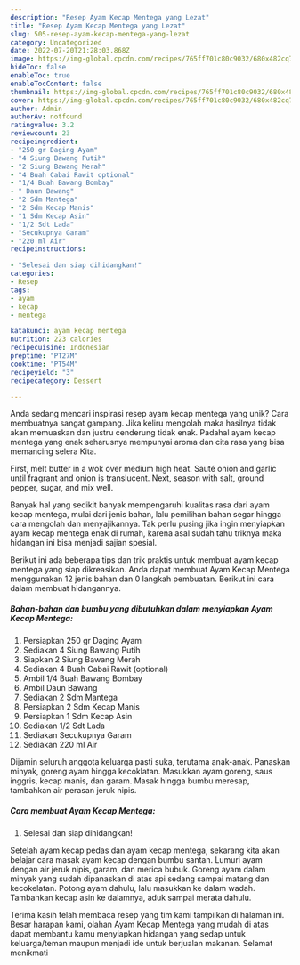 ```yaml
---
description: "Resep Ayam Kecap Mentega yang Lezat"
title: "Resep Ayam Kecap Mentega yang Lezat"
slug: 505-resep-ayam-kecap-mentega-yang-lezat
category: Uncategorized
date: 2022-07-20T21:28:03.868Z
image: https://img-global.cpcdn.com/recipes/765ff701c80c9032/680x482cq70/ayam-kecap-mentega-foto-resep-utama.jpg
hideToc: false
enableToc: true
enableTocContent: false
thumbnail: https://img-global.cpcdn.com/recipes/765ff701c80c9032/680x482cq70/ayam-kecap-mentega-foto-resep-utama.jpg
cover: https://img-global.cpcdn.com/recipes/765ff701c80c9032/680x482cq70/ayam-kecap-mentega-foto-resep-utama.jpg
author: Admin
authorAv: notfound
ratingvalue: 3.2
reviewcount: 23
recipeingredient:
- "250 gr Daging Ayam"
- "4 Siung Bawang Putih"
- "2 Siung Bawang Merah"
- "4 Buah Cabai Rawit optional"
- "1/4 Buah Bawang Bombay"
- " Daun Bawang"
- "2 Sdm Mantega"
- "2 Sdm Kecap Manis"
- "1 Sdm Kecap Asin"
- "1/2 Sdt Lada"
- "Secukupnya Garam"
- "220 ml Air"
recipeinstructions:

- "Selesai dan siap dihidangkan!"
categories:
- Resep
tags:
- ayam
- kecap
- mentega

katakunci: ayam kecap mentega 
nutrition: 223 calories
recipecuisine: Indonesian
preptime: "PT27M"
cooktime: "PT54M"
recipeyield: "3"
recipecategory: Dessert

---
```





Anda sedang mencari inspirasi resep ayam kecap mentega yang unik? Cara membuatnya sangat gampang. Jika keliru mengolah maka hasilnya tidak akan memuaskan dan justru cenderung tidak enak. Padahal ayam kecap mentega yang enak seharusnya mempunyai aroma dan cita rasa yang bisa memancing selera Kita.





First, melt butter in a wok over medium high heat. Sauté onion and garlic until fragrant and onion is translucent. Next, season with salt, ground pepper, sugar, and mix well.

Banyak hal yang sedikit banyak mempengaruhi kualitas rasa dari ayam kecap mentega, mulai dari jenis bahan, lalu pemilihan bahan segar hingga cara mengolah dan menyajikannya. Tak perlu pusing jika ingin menyiapkan ayam kecap mentega enak di rumah, karena asal sudah tahu triknya maka hidangan ini bisa menjadi sajian spesial.






Berikut ini ada beberapa tips dan trik praktis untuk membuat ayam kecap mentega yang siap dikreasikan. Anda dapat membuat Ayam Kecap Mentega menggunakan 12 jenis bahan dan 0 langkah pembuatan. Berikut ini cara dalam membuat hidangannya.

<!--inarticleads1-->

##### Bahan-bahan dan bumbu yang dibutuhkan dalam menyiapkan Ayam Kecap Mentega:

1. Persiapkan 250 gr Daging Ayam
1. Sediakan 4 Siung Bawang Putih
1. Siapkan 2 Siung Bawang Merah
1. Sediakan 4 Buah Cabai Rawit (optional)
1. Ambil 1/4 Buah Bawang Bombay
1. Ambil  Daun Bawang
1. Sediakan 2 Sdm Mantega
1. Persiapkan 2 Sdm Kecap Manis
1. Persiapkan 1 Sdm Kecap Asin
1. Sediakan 1/2 Sdt Lada
1. Sediakan Secukupnya Garam
1. Sediakan 220 ml Air


Dijamin seluruh anggota keluarga pasti suka, terutama anak-anak. Panaskan minyak, goreng ayam hingga kecoklatan. Masukkan ayam goreng, saus inggris, kecap manis, dan garam. Masak hingga bumbu meresap, tambahkan air perasan jeruk nipis. 

<!--inarticleads2-->

##### Cara membuat Ayam Kecap Mentega:


1. Selesai dan siap dihidangkan!

Setelah ayam kecap pedas dan ayam kecap mentega, sekarang kita akan belajar cara masak ayam kecap dengan bumbu santan. Lumuri ayam dengan air jeruk nipis, garam, dan merica bubuk. Goreng ayam dalam minyak yang sudah dipanaskan di atas api sedang sampai matang dan kecokelatan. Potong ayam dahulu, lalu masukkan ke dalam wadah. Tambahkan kecap asin ke dalamnya, aduk sampai merata dahulu. 

Terima kasih telah membaca resep yang tim kami tampilkan di halaman ini. Besar harapan kami, olahan Ayam Kecap Mentega yang mudah di atas dapat membantu kamu menyiapkan hidangan yang sedap untuk keluarga/teman maupun menjadi ide untuk berjualan makanan. Selamat menikmati
